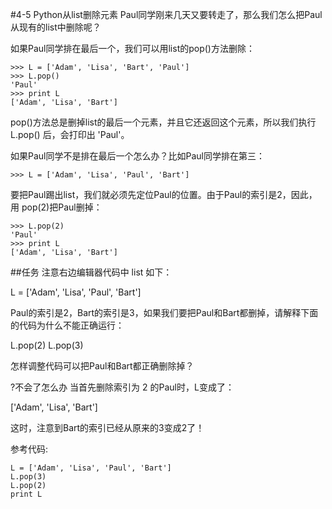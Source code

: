 #4-5 Python从list删除元素
Paul同学刚来几天又要转走了，那么我们怎么把Paul 从现有的list中删除呢？

如果Paul同学排在最后一个，我们可以用list的pop()方法删除：

	>>> L = ['Adam', 'Lisa', 'Bart', 'Paul']
	>>> L.pop()
	'Paul'
	>>> print L
	['Adam', 'Lisa', 'Bart']
pop()方法总是删掉list的最后一个元素，并且它还返回这个元素，所以我们执行 L.pop() 后，会打印出 'Paul'。

如果Paul同学不是排在最后一个怎么办？比如Paul同学排在第三：

	>>> L = ['Adam', 'Lisa', 'Paul', 'Bart']
要把Paul踢出list，我们就必须先定位Paul的位置。由于Paul的索引是2，因此，用 pop(2)把Paul删掉：

	>>> L.pop(2)
	'Paul'
	>>> print L
	['Adam', 'Lisa', 'Bart']
##任务
注意右边编辑器代码中 list 如下：

L = ['Adam', 'Lisa', 'Paul', 'Bart']

Paul的索引是2，Bart的索引是3，如果我们要把Paul和Bart都删掉，请解释下面的代码为什么不能正确运行：

L.pop(2)
L.pop(3)

怎样调整代码可以把Paul和Bart都正确删除掉？

?不会了怎么办
当首先删除索引为 2 的Paul时，L变成了：

['Adam', 'Lisa', 'Bart']

这时，注意到Bart的索引已经从原来的3变成2了！

参考代码:

	L = ['Adam', 'Lisa', 'Paul', 'Bart']
	L.pop(3)
	L.pop(2)
	print L